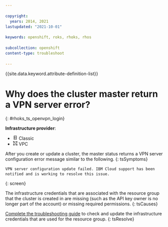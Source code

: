 ```yaml
---

copyright:
  years: 2014, 2021
lastupdated: "2021-10-01"

keywords: openshift, roks, rhoks, rhos

subcollection: openshift
content-type: troubleshoot

---
```


{{site.data.keyword.attribute-definition-list}}

  

# Why does the cluster master return a VPN server error?
{: #rhoks_ts_openvpn_login}

**Infrastructure provider**:
* <img src="images/icon-classic.png" alt="Classic infrastructure provider icon" width="15" style="width:15px; border-style: none"/> Classic
* <img src="images/icon-vpc.png" alt="VPC infrastructure provider icon" width="15" style="width:15px; border-style: none"/> VPC 


After you create or update a cluster, the master status returns a VPN server configuration error message similar to the following.
{: tsSymptoms}

```
VPN server configuration update failed. IBM Cloud support has been notified and is working to resolve this issue.
```
{: screen}


The infrastructure credentials that are associated with the resource group that the cluster is created in are missing (such as the API key owner is no longer part of the account) or missing required permissions.
{: tsCauses}


[Complete the troubleshooting guide](/docs/openshift?topic=openshift-worker_infra_errors) to check and update the infrastructure credentials that are used for the resource group.
{: tsResolve}






